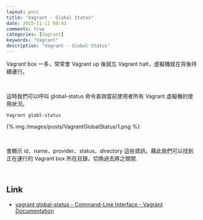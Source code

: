 ```yaml
---
layout: post
title: "Vagrant - Global Status"
date: 2015-11-11 00:41
comments: true
categories: [Vagrant]
keywords: "Vagrant"
description: "Vagrant - Global Status"
---
```


Vagrant box 一多，常常會 Vagrant up 後就忘 Vagrant halt，虛擬機就在背後持續運行。

<!-- More -->

<br/>


這時我們可以呼叫 global-status 命令查詢當前使用者所有 Vagrant 虛擬機的使用狀況。  

    Vagrant globl-status 

{% img /images/posts/VagrantGlobalStatus/1.png %}

<br/>


會顯示 id、name、provider、status、directory 這些資訊，藉此我們可以找到正在運行的 Vagrant box 所在目錄，切換過去將之關閉.   

<br/>


Link
----
* [vagrant global-status - Command-Line Interface - Vagrant Documentation](https://docs.vagrantup.com/v2/cli/global-status.html)
